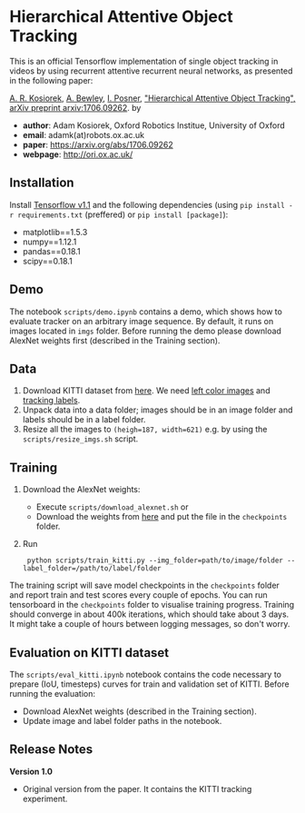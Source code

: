 # Hierarchical Attentive Object Tracking

This is an official Tensorflow implementation of single object tracking in videos by using recurrent attentive recurrent neural networks, as presented in the following paper:

[A. R. Kosiorek](https://www.linkedin.com/in/adamkosiorek/?locale=en_US), [A. Bewley](http://ori.ox.ac.uk/mrg_people/alex-bewley/), [I. Posner](http://ori.ox.ac.uk/mrg_people/ingmar-posner/), ["Hierarchical Attentive Object Tracking", arXiv preprint arxiv:1706.09262](https://arxiv.org/abs/1706.09262). by

* **author**: Adam Kosiorek, Oxford Robotics Institue, University of Oxford
* **email**: adamk(at)robots.ox.ac.uk
* **paper**: https://arxiv.org/abs/1706.09262
* **webpage**: http://ori.ox.ac.uk/

## Installation
Install [Tensorflow v1.1](https://www.tensorflow.org/versions/r1.1/install/) and the following dependencies
 (using `pip install -r requirements.txt` (preffered) or `pip install [package]`):
* matplotlib==1.5.3
* numpy==1.12.1
* pandas==0.18.1
* scipy==0.18.1

## Demo
The notebook `scripts/demo.ipynb` contains a demo, which shows how to evaluate tracker on an arbitrary image sequence. By default, it runs on images located in `imgs` folder.
Before running the demo please download AlexNet weights first (described in the Training section).


## Data
    
1. Download KITTI dataset from [here](http://www.cvlibs.net/datasets/kitti/eval_tracking.php). We need [left color images](http://www.cvlibs.net/download.php?file=data_tracking_image_2.zip) and [tracking labels](http://www.cvlibs.net/download.php?file=data_tracking_label_2.zip).
2. Unpack data into a data folder; images should be in an image folder and labels should be in a label folder.
3. Resize all the images to `(heigh=187, width=621)` e.g. by using the `scripts/resize_imgs.sh` script.

## Training

1. Download the AlexNet weights:
    * Execute `scripts/download_alexnet.sh` or
    * Download the weights from [here](http://www.cs.toronto.edu/~guerzhoy/tf_alexnet/bvlc_alexnet.npy) and put the file in the `checkpoints` folder.
2. Run

        python scripts/train_kitti.py --img_folder=path/to/image/folder --label_folder=/path/to/label/folder

The training script will save model checkpoints in the `checkpoints` folder and report train and test scores every couple of epochs. You can run tensorboard in the `checkpoints` folder to visualise training progress. Training should converge in about 400k iterations, which should take about 3 days. It might take a couple of hours between logging messages, so don't worry.

## Evaluation on KITTI dataset
The `scripts/eval_kitti.ipynb` notebook contains the code necessary to prepare (IoU, timesteps) curves for train and validation set of KITTI. Before running the evaluation:
* Download AlexNet weights (described in the Training section).
* Update image and label folder paths in the notebook.


## Release Notes
**Version 1.0**
* Original version from the paper. It contains the KITTI tracking experiment.